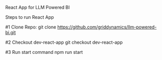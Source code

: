 React App for LLM Powered BI

Steps to run React App

#1 Clone Repo:
git clone https://github.com/griddynamics/llm-powered-bi.git

#2 Checkout dev-react-app
git checkout dev-react-app

#3 Run start command
npm run start
